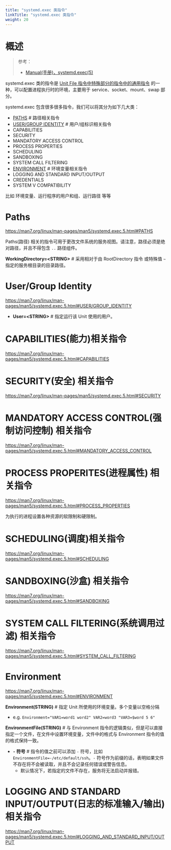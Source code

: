 ```yaml
---
title: "systemd.exec 类指令"
linkTitle: "systemd.exec 类指令"
weight: 20
---
```


# 概述

> 参考：
>
> - [Manual(手册)，systemd.exec(5)](https://man7.org/linux/man-pages/man5/systemd.exec.5.html)

systemd.exec 类的指令是 [Unit File 指令中特殊部分的指令中的通用指令](/docs/1.操作系统/Systemd/Unit%20File/Unit%20File%20指令.md#通用指令) 的一种，可以配置进程执行时的环境，主要用于 service、socket、mount、swap 部分。

systemd.exec 包含很多很多指令，我们可以将其分为如下几大类：

- [PATHS](#paths) # 路径相关指令
- [USER/GROUP IDENTITY](#USER/GROUP%20IDENTITY) # 用户/组标识相关指令
- CAPABILITIES
- SECURITY
- MANDATORY ACCESS CONTROL
- PROCESS PROPERTIES
- SCHEDULING
- SANDBOXING
- SYSTEM CALL FILTERING
- [ENVIRONMENT](#environment) # 环境变量相关指令
- LOGGING AND STANDARD INPUT/OUTPUT
- CREDENTIALS
- SYSTEM V COMPATIBILITY

比如 环境变量、运行程序的用户和组、运行路径 等等

# Paths

https://man7.org/linux/man-pages/man5/systemd.exec.5.html#PATHS

Paths(路径) 相关的指令可用于更改文件系统的服务视图。请注意，路径必须是绝对路径，并且不得包含 `..` 路径组件。

**WorkingDirectory=\<STRING>** # 采用相对于由 RootDirectory 指令 或特殊值 `~` 指定的服务根目录的目录路径。

# User/Group Identity

https://man7.org/linux/man-pages/man5/systemd.exec.5.html#USER/GROUP_IDENTITY

- **User=\<STRING>** # 指定运行该 Unit 使用的用户。

# CAPABILITIES(能力)相关指令

https://man7.org/linux/man-pages/man5/systemd.exec.5.html#CAPABILITIES

# SECURITY(安全) 相关指令

https://man7.org/linux/man-pages/man5/systemd.exec.5.html#SECURITY

# MANDATORY ACCESS CONTROL(强制访问控制) 相关指令

https://man7.org/linux/man-pages/man5/systemd.exec.5.html#MANDATORY_ACCESS_CONTROL

# PROCESS PROPERITES(进程属性) 相关指令

https://man7.org/linux/man-pages/man5/systemd.exec.5.html#PROCESS_PROPERTIES

为执行的进程设置各种资源的软限制和硬限制。

# SCHEDULING(调度)相关指令

https://man7.org/linux/man-pages/man5/systemd.exec.5.html#SCHEDULING

# SANDBOXING(沙盒) 相关指令

https://man7.org/linux/man-pages/man5/systemd.exec.5.html#SANDBOXING

# SYSTEM CALL FILTERING(系统调用过滤) 相关指令

https://man7.org/linux/man-pages/man5/systemd.exec.5.html#SYSTEM_CALL_FILTERING

# Environment

https://man7.org/linux/man-pages/man5/systemd.exec.5.html#ENVIRONMENT

**Environment(STRING)** # 指定 Unit 所使用的环境变量。多个变量以空格分隔

- e.g. `Environment="VAR1=word1 word2" VAR2=word3 "VAR3=$word 5 6"`

**EnvironmentFile(STRING)** # 与 Environment 指令的逻辑类似，但是可以直接指定一个文件，在文件中设置环境变量，文件中的格式与 Environment 指令的值的格式保持一致。

- **`-` 符号** # 指令的值之前可以添加 `-` 符号，比如 `EnvironmentFile=-/etc/default/ssh`。`-` 符号作为前缀的话，表明如果文件不存在将不会被读取，并且不会记录任何错误或警告信息。
  - 默认情况下，若指定的文件不存在，服务将无法启动并报错。

# LOGGING AND STANDARD INPUT/OUTPUT(日志的标准输入/输出) 相关指令

https://man7.org/linux/man-pages/man5/systemd.exec.5.html#LOGGING_AND_STANDARD_INPUT/OUTPUT
